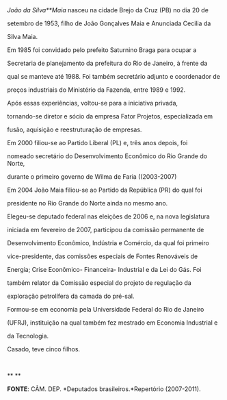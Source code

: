 

 



*João da Silva**Maia* nasceu na cidade Brejo da Cruz (PB) no dia 20 de

setembro de 1953, filho de João Gonçalves Maia e Anunciada Cecilia da

Silva Maia.



Em 1985 foi convidado pelo prefeito Saturnino Braga para ocupar a

Secretaria de planejamento da prefeitura do Rio de Janeiro, à frente da

qual se manteve até 1988. Foi também secretário adjunto e coordenador de

preços industriais do Ministério da Fazenda, entre 1989 e 1992.



Após essas experiências, voltou-se para a iniciativa privada,

tornando-se diretor e sócio da empresa Fator Projetos, especializada em

fusão, aquisição e reestruturação de empresas.



Em 2000 filiou-se ao Partido Liberal (PL) e, três anos depois, foi

nomeado secretário do Desenvolvimento Econômico do Rio Grande do Norte,

durante o primeiro governo de Wilma de Faria ((2003-2007)



Em 2004 João Maia filiou-se ao Partido da República (PR) do qual foi

presidente no Rio Grande do Norte ainda no mesmo ano.



Elegeu-se deputado federal nas eleições de 2006 e, na nova legislatura

iniciada em fevereiro de 2007, participou da comissão permanente de

Desenvolvimento Econômico, Indústria e Comércio, da qual foi primeiro

vice-presidente, das comissões especiais de Fontes Renováveis de

Energia; Crise Econômico- Financeira- Industrial e da Lei do Gás. Foi

também relator da Comissão especial do projeto de regulação da

exploração petrolífera da camada do pré-sal.



Formou-se em economia pela Universidade Federal do Rio de Janeiro

(UFRJ), instituição na qual também fez mestrado em Economia Industrial e

da Tecnologia.



Casado, teve cinco filhos.



 



** **



**FONTE**: CÂM. DEP. *Deputados brasileiros.*Repertório (2007-2011).



 

